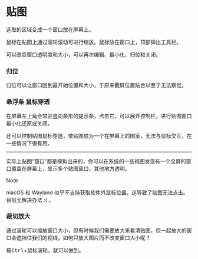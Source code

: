 # 贴图

选取的区域变成一个窗口放在屏幕上。

鼠标在贴图上通过滚轮滚动可进行缩放。鼠标放在窗口上，顶部弹出工具栏。

可以改变窗口透明度和大小，可以再次编辑、最小化、归位和关闭。

### 归位

归位可以让窗口回到最开始位置和大小，于原来截屏位置贴合以至于无法察觉。

### 悬浮条 鼠标穿透

在屏幕左上角会常驻竖向条形的提示条，点击它，可以展开控制栏，进行贴图窗口最小化还原或关闭。

还可以控制贴图鼠标穿透，使贴图成为一个在屏幕上的图案，无法与鼠标交互，在一些情况下很有用。

---

实际上贴图“窗口”都是模拟出来的，你可以在系统的一些视图发现有一个全屏的窗口覆盖在屏幕上，显示多个贴图窗口，其他地方透明。

> [!NOTE]
>
> macOS 和 Wayland 似乎不支持获取软件外鼠标位置，这导致了贴图无法点击。目前无解决办法 :\( 。

### 裁切放大

通过滚轮可以缩放窗口大小，但有时候我们需要放大来看清贴图，但一起放大的窗口会遮挡住我们的视线，如何只放大图片而不改变窗口大小呢？

按<kbd>Ctrl</kbd>+鼠标滚轮，就可以做到。
